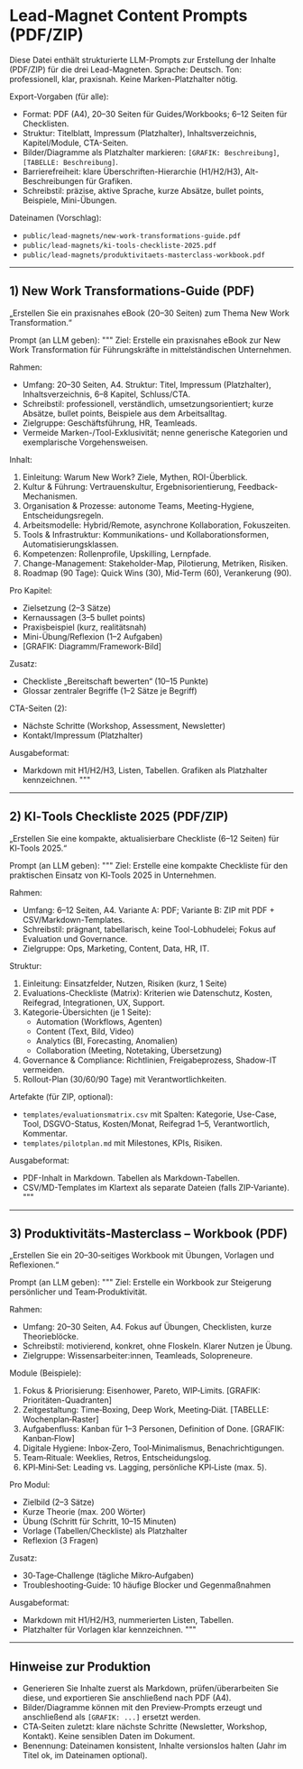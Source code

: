 # Lead-Magnet Content Prompts (PDF/ZIP)

Diese Datei enthält strukturierte LLM-Prompts zur Erstellung der Inhalte (PDF/ZIP) für die drei Lead-Magneten.
Sprache: Deutsch. Ton: professionell, klar, praxisnah. Keine Marken-Platzhalter nötig.

Export-Vorgaben (für alle):

- Format: PDF (A4), 20–30 Seiten für Guides/Workbooks; 6–12 Seiten für Checklisten.
- Struktur: Titelblatt, Impressum (Platzhalter), Inhaltsverzeichnis, Kapitel/Module, CTA-Seiten.
- Bilder/Diagramme als Platzhalter markieren: `[GRAFIK: Beschreibung]`, `[TABELLE: Beschreibung]`.
- Barrierefreiheit: klare Überschriften-Hierarchie (H1/H2/H3), Alt-Beschreibungen für Grafiken.
- Schreibstil: präzise, aktive Sprache, kurze Absätze, bullet points, Beispiele, Mini-Übungen.

Dateinamen (Vorschlag):

- `public/lead-magnets/new-work-transformations-guide.pdf`
- `public/lead-magnets/ki-tools-checkliste-2025.pdf`
- `public/lead-magnets/produktivitaets-masterclass-workbook.pdf`

---

## 1) New Work Transformations-Guide (PDF)

„Erstellen Sie ein praxisnahes eBook (20–30 Seiten) zum Thema New Work Transformation.“

Prompt (an LLM geben):
"""
Ziel: Erstelle ein praxisnahes eBook zur New Work Transformation für Führungskräfte in mittelständischen Unternehmen.

Rahmen:

- Umfang: 20–30 Seiten, A4. Struktur: Titel, Impressum (Platzhalter), Inhaltsverzeichnis, 6–8 Kapitel, Schluss/CTA.
- Schreibstil: professionell, verständlich, umsetzungsorientiert; kurze Absätze, bullet points, Beispiele aus dem Arbeitsalltag.
- Zielgruppe: Geschäftsführung, HR, Teamleads.
- Vermeide Marken-/Tool-Exklusivität; nenne generische Kategorien und exemplarische Vorgehensweisen.

Inhalt:

1) Einleitung: Warum New Work? Ziele, Mythen, ROI-Überblick.
2) Kultur & Führung: Vertrauenskultur, Ergebnisorientierung, Feedback-Mechanismen.
3) Organisation & Prozesse: autonome Teams, Meeting-Hygiene, Entscheidungsregeln.
4) Arbeitsmodelle: Hybrid/Remote, asynchrone Kollaboration, Fokuszeiten.
5) Tools & Infrastruktur: Kommunikations- und Kollaborationsformen, Automatisierungsklassen.
6) Kompetenzen: Rollenprofile, Upskilling, Lernpfade.
7) Change-Management: Stakeholder-Map, Pilotierung, Metriken, Risiken.
8) Roadmap (90 Tage): Quick Wins (30), Mid-Term (60), Verankerung (90).

Pro Kapitel:

- Zielsetzung (2–3 Sätze)
- Kernaussagen (3–5 bullet points)
- Praxisbeispiel (kurz, realitätsnah)
- Mini-Übung/Reflexion (1–2 Aufgaben)
- [GRAFIK: Diagramm/Framework-Bild]

Zusatz:

- Checkliste „Bereitschaft bewerten“ (10–15 Punkte)
- Glossar zentraler Begriffe (1–2 Sätze je Begriff)

CTA-Seiten (2):

- Nächste Schritte (Workshop, Assessment, Newsletter)
- Kontakt/Impressum (Platzhalter)

Ausgabeformat:

- Markdown mit H1/H2/H3, Listen, Tabellen. Grafiken als Platzhalter kennzeichnen.
"""

---

## 2) KI‑Tools Checkliste 2025 (PDF/ZIP)

„Erstellen Sie eine kompakte, aktualisierbare Checkliste (6–12 Seiten) für KI‑Tools 2025.“

Prompt (an LLM geben):
"""
Ziel: Erstelle eine kompakte Checkliste für den praktischen Einsatz von KI‑Tools 2025 in Unternehmen.

Rahmen:

- Umfang: 6–12 Seiten, A4. Variante A: PDF; Variante B: ZIP mit PDF + CSV/Markdown-Templates.
- Schreibstil: prägnant, tabellarisch, keine Tool-Lobhudelei; Fokus auf Evaluation und Governance.
- Zielgruppe: Ops, Marketing, Content, Data, HR, IT.

Struktur:

1) Einleitung: Einsatzfelder, Nutzen, Risiken (kurz, 1 Seite)
2) Evaluations-Checkliste (Matrix): Kriterien wie Datenschutz, Kosten, Reifegrad, Integrationen, UX, Support.
3) Kategorie-Übersichten (je 1 Seite):
   - Automation (Workflows, Agenten)
   - Content (Text, Bild, Video)
   - Analytics (BI, Forecasting, Anomalien)
   - Collaboration (Meeting, Notetaking, Übersetzung)
4) Governance & Compliance: Richtlinien, Freigabeprozess, Shadow-IT vermeiden.
5) Rollout-Plan (30/60/90 Tage) mit Verantwortlichkeiten.

Artefakte (für ZIP, optional):

- `templates/evaluationsmatrix.csv` mit Spalten: Kategorie, Use-Case, Tool, DSGVO-Status, Kosten/Monat, Reifegrad 1–5, Verantwortlich, Kommentar.
- `templates/pilotplan.md` mit Milestones, KPIs, Risiken.

Ausgabeformat:

- PDF-Inhalt in Markdown. Tabellen als Markdown-Tabellen.
- CSV/MD-Templates im Klartext als separate Dateien (falls ZIP-Variante).
"""

---

## 3) Produktivitäts‑Masterclass – Workbook (PDF)

„Erstellen Sie ein 20–30‑seitiges Workbook mit Übungen, Vorlagen und Reflexionen.“

Prompt (an LLM geben):
"""
Ziel: Erstelle ein Workbook zur Steigerung persönlicher und Team‑Produktivität.

Rahmen:

- Umfang: 20–30 Seiten, A4. Fokus auf Übungen, Checklisten, kurze Theorieblöcke.
- Schreibstil: motivierend, konkret, ohne Floskeln. Klarer Nutzen je Übung.
- Zielgruppe: Wissensarbeiter:innen, Teamleads, Solopreneure.

Module (Beispiele):

1) Fokus & Priorisierung: Eisenhower, Pareto, WIP‑Limits. [GRAFIK: Prioritäten-Quadranten]
2) Zeitgestaltung: Time‑Boxing, Deep Work, Meeting‑Diät. [TABELLE: Wochenplan‑Raster]
3) Aufgabenfluss: Kanban für 1–3 Personen, Definition of Done. [GRAFIK: Kanban‑Flow]
4) Digitale Hygiene: Inbox‑Zero, Tool‑Minimalismus, Benachrichtigungen.
5) Team‑Rituale: Weeklies, Retros, Entscheidungslog.
6) KPI‑Mini‑Set: Leading vs. Lagging, persönliche KPI‑Liste (max. 5).

Pro Modul:

- Zielbild (2–3 Sätze)
- Kurze Theorie (max. 200 Wörter)
- Übung (Schritt für Schritt, 10–15 Minuten)
- Vorlage (Tabellen/Checkliste) als Platzhalter
- Reflexion (3 Fragen)

Zusatz:

- 30‑Tage‑Challenge (tägliche Mikro‑Aufgaben)
- Troubleshooting‑Guide: 10 häufige Blocker und Gegenmaßnahmen

Ausgabeformat:

- Markdown mit H1/H2/H3, nummerierten Listen, Tabellen.
- Platzhalter für Vorlagen klar kennzeichnen.
"""

---

## Hinweise zur Produktion

- Generieren Sie Inhalte zuerst als Markdown, prüfen/überarbeiten Sie diese, und exportieren Sie anschließend nach PDF (A4).
- Bilder/Diagramme können mit den Preview‑Prompts erzeugt und anschließend als `[GRAFIK: ...]` ersetzt werden.
- CTA‑Seiten zuletzt: klare nächste Schritte (Newsletter, Workshop, Kontakt). Keine sensiblen Daten im Dokument.
- Benennung: Dateinamen konsistent, Inhalte versionslos halten (Jahr im Titel ok, im Dateinamen optional).
